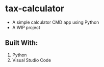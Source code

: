 # tax-calculator
- A simple calculator CMD app using Python
- A WIP project

## Built With:
1. Python
4. Visual Studio Code
